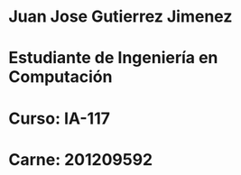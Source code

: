 # Juan Jose Gutierrez Jimenez
# Estudiante de Ingeniería en Computación
# Curso: IA-117
# Carne: 201209592